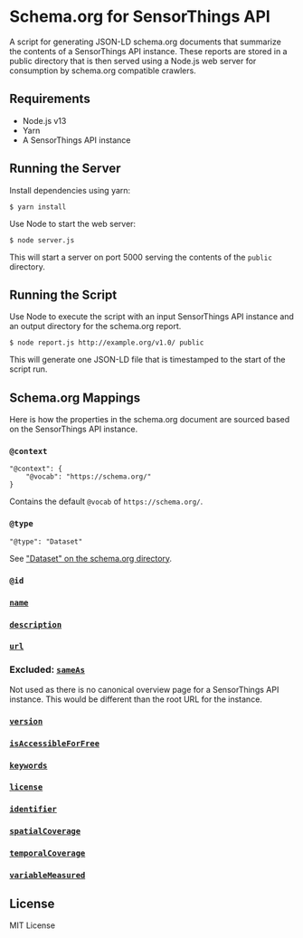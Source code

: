 # Schema.org for SensorThings API

A script for generating JSON-LD schema.org documents that summarize the contents of a SensorThings API instance. These reports are stored in a public directory that is then served using a Node.js web server for consumption by schema.org compatible crawlers.

## Requirements

* Node.js v13
* Yarn
* A SensorThings API instance

## Running the Server

Install dependencies using yarn:

```
$ yarn install
```

Use Node to start the web server:

```
$ node server.js
```

This will start a server on port 5000 serving the contents of the `public` directory.

## Running the Script

Use Node to execute the script with an input SensorThings API instance and an output directory for the schema.org report.

```
$ node report.js http://example.org/v1.0/ public
```

This will generate one JSON-LD file that is timestamped to the start of the script run.

## Schema.org Mappings

Here is how the properties in the schema.org document are sourced based on the SensorThings API instance.

### `@context`

```
"@context": {
    "@vocab": "https://schema.org/"
}
```

Contains the default `@vocab` of `https://schema.org/`.

### `@type`

```
"@type": "Dataset"
```

See ["Dataset" on the schema.org directory](https://schema.org/Dataset).

### `@id`

### [`name`](https://schema.org/name)

### [`description`](https://schema.org/description)

### [`url`](https://schema.org/url)

### Excluded: [`sameAs`](https://schema.org/sameAs)

Not used as there is no canonical overview page for a SensorThings API instance. This would be different than the root URL for the instance.

### [`version`](https://schema.org/version)

### [`isAccessibleForFree`](https://schema.org/isAccessibleForFree)

### [`keywords`](https://schema.org/keywords)

### [`license`](https://schema.org/license)

### [`identifier`](https://schema.org/identifier)

### [`spatialCoverage`](https://schema.org/spatialCoverage)

### [`temporalCoverage`](https://schema.org/temporalCoverage)

### [`variableMeasured`](https://schema.org/variableMeasured)

## License

MIT License

